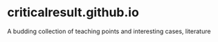 # criticalresult.github.io
 A budding collection of teaching points and interesting cases, literature 
